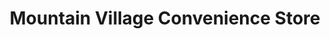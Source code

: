 ---
title: "Mountain Village Convenience Store"
url: /stanley/mountain-village-convenience-store/
shop: convenience
---